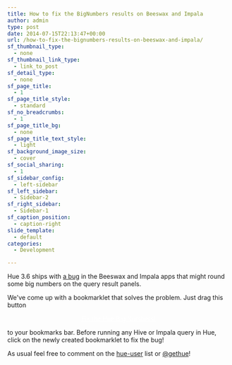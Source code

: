 ```yaml
---
title: How to fix the BigNumbers results on Beeswax and Impala
author: admin
type: post
date: 2014-07-15T22:13:47+00:00
url: /how-to-fix-the-bignumbers-results-on-beeswax-and-impala/
sf_thumbnail_type:
  - none
sf_thumbnail_link_type:
  - link_to_post
sf_detail_type:
  - none
sf_page_title:
  - 1
sf_page_title_style:
  - standard
sf_no_breadcrumbs:
  - 1
sf_page_title_bg:
  - none
sf_page_title_text_style:
  - light
sf_background_image_size:
  - cover
sf_social_sharing:
  - 1
sf_sidebar_config:
  - left-sidebar
sf_left_sidebar:
  - Sidebar-2
sf_right_sidebar:
  - Sidebar-1
sf_caption_position:
  - caption-right
slide_template:
  - default
categories:
  - Development

---
```

Hue 3.6 ships with <a href="https://issues.cloudera.org/browse/HUE-2223" target="_blank" rel="noopener noreferrer">a bug</a> in the Beeswax and Impala apps that might round some big numbers on the query result panels.

We've come up with a bookmarklet that solves the problem. Just drag this button

<p style="text-align:center">
  <a href="javascript:(function()%7Bfunction%20callback()%7B%7Dvar%20s%3Ddocument.createElement(%22script%22)%3Bs.src%3D%22https%3A%2F%2Fcdn.gethue.com%2Fuploads%2Fjs%2Fhue.json.parse.js?%22+Math.random()%3Bif(s.addEventListener)%7Bs.addEventListener(%22load%22%2Ccallback%2Cfalse)%7Delse%20if(s.readyState)%7Bs.onreadystatechange%3Dcallback%7Ddocument.body.appendChild(s)%3Balert('Done!')%7D)()" class="sf-button accent" style="color:#FFF!important"><i class="fa fa-check"></i> Fix the Hue Big Numbers!</a>
</p>

to your bookmarks bar. Before running any Hive or Impala query in Hue, click on the newly created bookmarklet to fix the bug!

As usual feel free to comment on the [hue-user][1] list or [@gethue][2]!

 [1]: http://groups.google.com/a/cloudera.org/group/hue-user
 [2]: https://twitter.com/gethue
